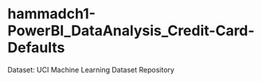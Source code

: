 # hammadch1-PowerBI_DataAnalysis_Credit-Card-Defaults

Dataset: UCI Machine Learning Dataset Repository
